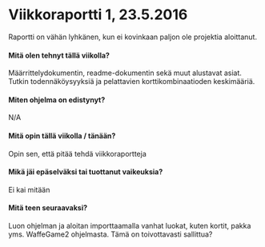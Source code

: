 # Viikkoraportti 1, 23.5.2016

Raportti on vähän lyhkänen, kun ei kovinkaan paljon ole projektia aloittanut.

#### Mitä olen tehnyt tällä viikolla?

Määrrittelydokumentin, readme-dokumentin sekä muut alustavat asiat. Tutkin todennäköysyyksiä ja pelattavien korttikombinaatioden keskimääriä.

#### Miten ohjelma on edistynyt?

N/A

#### Mitä opin tällä viikolla / tänään?

Opin sen, että pitää tehdä viikkoraportteja

#### Mikä jäi epäselväksi tai tuottanut vaikeuksia?

Ei kai mitään

#### Mitä teen seuraavaksi?

Luon ohjelman ja aloitan importtaamalla vanhat luokat, kuten kortit, pakka yms. WaffeGame2 ohjelmasta. Tämä on toivottavasti sallittua?
